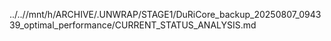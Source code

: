 ../..//mnt/h/ARCHIVE/.UNWRAP/STAGE1/DuRiCore_backup_20250807_094339_optimal_performance/CURRENT_STATUS_ANALYSIS.md